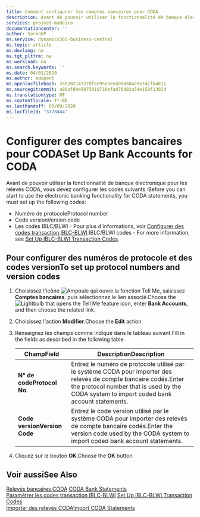 ```yaml
---
title: Comment configurer les comptes bancaires pour CODA
description: Avant de pouvoir utiliser la fonctionnalité de banque électronique pour les relevés CODA, vous devez configurer certains codes.
services: project-madeira
documentationcenter: ''
author: SorenGP
ms.service: dynamics365-business-central
ms.topic: article
ms.devlang: na
ms.tgt_pltfrm: na
ms.workload: na
ms.search.keywords: ''
ms.date: 04/01/2020
ms.author: edupont
ms.openlocfilehash: 2e8202147270fee95e3e549d4504e9e74cfb4811
ms.sourcegitcommit: a80afd4e5075018716efad76d82a54e158f1392d
ms.translationtype: HT
ms.contentlocale: fr-BE
ms.lasthandoff: 09/09/2020
ms.locfileid: "3778444"
---
```

# <a name="set-up-bank-accounts-for-coda"></a><span data-ttu-id="5a780-103">Configurer des comptes bancaires pour CODA</span><span class="sxs-lookup"><span data-stu-id="5a780-103">Set Up Bank Accounts for CODA</span></span>
<span data-ttu-id="5a780-104">Avant de pouvoir utiliser la fonctionnalité de banque électronique pour les relevés CODA, vous devez configurer les codes suivants :</span><span class="sxs-lookup"><span data-stu-id="5a780-104">Before you can start to use the electronic banking functionality for CODA statements, you must set up the following codes:</span></span>  

- <span data-ttu-id="5a780-105">Numéro de protocole</span><span class="sxs-lookup"><span data-stu-id="5a780-105">Protocol number</span></span>  
- <span data-ttu-id="5a780-106">Code version</span><span class="sxs-lookup"><span data-stu-id="5a780-106">Version code</span></span>  
- <span data-ttu-id="5a780-107">Les codes IBLC/BLWI - Pour plus d'informations, voir [Configurer des codes transaction IBLC-BLWI](how-to-set-up-iblc-blwi-transaction-codes.md).</span><span class="sxs-lookup"><span data-stu-id="5a780-107">IBLC/BLWI codes - For more information, see [Set Up IBLC-BLWI Transaction Codes](how-to-set-up-iblc-blwi-transaction-codes.md).</span></span>  

## <a name="to-set-up-protocol-numbers-and-version-codes"></a><span data-ttu-id="5a780-108">Pour configurer des numéros de protocole et des codes version</span><span class="sxs-lookup"><span data-stu-id="5a780-108">To set up protocol numbers and version codes</span></span>  

1.  <span data-ttu-id="5a780-109">Choisissez l'icône ![Ampoule qui ouvre la fonction Tell Me](../../media/ui-search/search_small.png "Dites-moi ce que vous voulez faire"), saisissez **Comptes bancaires**, puis sélectionnez le lien associé.</span><span class="sxs-lookup"><span data-stu-id="5a780-109">Choose the ![Lightbulb that opens the Tell Me feature](../../media/ui-search/search_small.png "Tell me what you want to do") icon, enter **Bank Accounts**, and then choose the related link.</span></span>  
2.  <span data-ttu-id="5a780-110">Choisissez l'action **Modifier**.</span><span class="sxs-lookup"><span data-stu-id="5a780-110">Choose the **Edit** action.</span></span>  
3.  <span data-ttu-id="5a780-111">Renseignez les champs comme indiqué dans le tableau suivant.</span><span class="sxs-lookup"><span data-stu-id="5a780-111">Fill in the fields as described in the following table.</span></span>  

    |<span data-ttu-id="5a780-112">Champ</span><span class="sxs-lookup"><span data-stu-id="5a780-112">Field</span></span>|<span data-ttu-id="5a780-113">Description</span><span class="sxs-lookup"><span data-stu-id="5a780-113">Description</span></span>|  
    |---------------------------------|---------------------------------------|  
    |<span data-ttu-id="5a780-114">**N° de code**</span><span class="sxs-lookup"><span data-stu-id="5a780-114">**Protocol No.**</span></span>|<span data-ttu-id="5a780-115">Entrez le numéro de protocole utilisé par le système CODA pour importer des relevés de compte bancaire codés.</span><span class="sxs-lookup"><span data-stu-id="5a780-115">Enter the protocol number that is used by the CODA system to import coded bank account statements.</span></span>|  
    |<span data-ttu-id="5a780-116">**Code version**</span><span class="sxs-lookup"><span data-stu-id="5a780-116">**Version Code**</span></span>|<span data-ttu-id="5a780-117">Entrez le code version utilisé par le système CODA pour importer des relevés de compte bancaire codés.</span><span class="sxs-lookup"><span data-stu-id="5a780-117">Enter the version code used by the CODA system to import coded bank account statements.</span></span>|  

4.  <span data-ttu-id="5a780-118">Cliquez sur le bouton **OK**.</span><span class="sxs-lookup"><span data-stu-id="5a780-118">Choose the **OK** button.</span></span>  

## <a name="see-also"></a><span data-ttu-id="5a780-119">Voir aussi</span><span class="sxs-lookup"><span data-stu-id="5a780-119">See Also</span></span>  
 <span data-ttu-id="5a780-120">[Relevés bancaires CODA](coda-bank-statements.md) </span><span class="sxs-lookup"><span data-stu-id="5a780-120">[CODA Bank Statements](coda-bank-statements.md) </span></span>  
 <span data-ttu-id="5a780-121">[Paramétrer les codes transaction IBLC-BLWI](how-to-set-up-iblc-blwi-transaction-codes.md) </span><span class="sxs-lookup"><span data-stu-id="5a780-121">[Set Up IBLC-BLWI Transaction Codes](how-to-set-up-iblc-blwi-transaction-codes.md) </span></span>  
 [<span data-ttu-id="5a780-122">Importer des relevés CODA</span><span class="sxs-lookup"><span data-stu-id="5a780-122">Import CODA Statements</span></span>](how-to-import-coda-statements.md)
